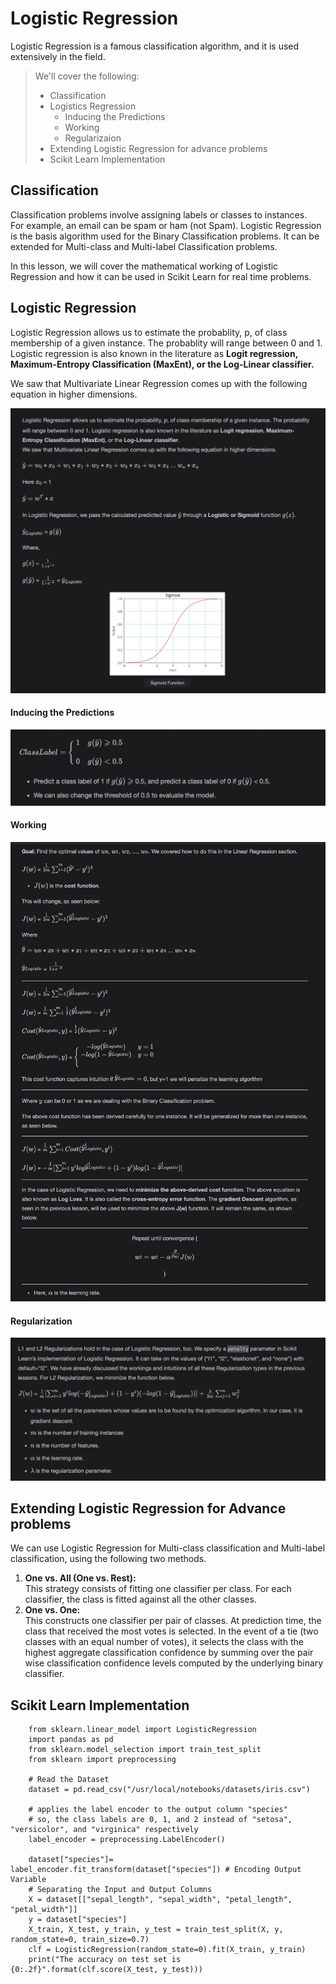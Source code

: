 # Logistic Regression

Logistic Regression is a famous classification algorithm, and it is used extensively in the field.

> We'll cover the following:
>
> - Classification
> - Logistics Regression
>   - Inducing the Predictions
>   - Working
>   - Regularizaion
> - Extending Logistic Regression for advance problems
> - Scikit Learn Implementation

## Classification

Classification problems involve assigning labels or classes to instances.  
 For example, an email can be spam or ham (not Spam). Logistic Regression is the basis algorithm used for the Binary Classification problems. It can be extended for Multi-class and Multi-label Classification problems.

In this lesson, we will cover the mathematical working of Logistic Regression and how it can be used in Scikit Learn for real time problems.

## Logistic Regression

Logistic Regression allows us to estimate the probablity, p, of class membership of a given instance. The probablity will range between 0 and 1.  
 Logistic regression is also known in the literature as **Logit regression, Maximum-Entropy Classification (MaxEnt), or the Log-Linear classifier.**

We saw that Multivariate Linear Regression comes up with the following equation in higher dimensions.

![logistic regression](./images/1-2-logistic-regression.png)

#### Inducing the Predictions

![inducing the predictions](./images/1-3-inducing-the-predictions.png)

#### Working

![working](./images/1-4-working.png)

#### Regularization

![regularization](./images/1-5-regularization.png)

## Extending Logistic Regression for Advance problems

We can use Logistic Regression for Multi-class classification and Multi-label classification, using the following two methods.

1. **One vs. All (One vs. Rest):**  
   This strategy consists of fitting one classifier per class. For each classifier, the class is fitted against all the other classes.
2. **One vs. One:**  
   This constructs one classifier per pair of classes. At prediction time, the class that received the most votes is selected. In the event of a tie (two classes with an equal number of votes), it selects the class with the highest aggregate classification confidence by summing over the pair wise classification confidence levels computed by the underlying binary classifier.

## Scikit Learn Implementation

        from sklearn.linear_model import LogisticRegression
        import pandas as pd
        from sklearn.model_selection import train_test_split
        from sklearn import preprocessing

        # Read the Dataset
        dataset = pd.read_csv("/usr/local/notebooks/datasets/iris.csv")

        # applies the label encoder to the output column "species"
        # so, the class labels are 0, 1, and 2 instead of "setosa", "versicolor", and "virginica" respectively
        label_encoder = preprocessing.LabelEncoder()

        dataset["species"]= label_encoder.fit_transform(dataset["species"]) # Encoding Output Variable
        # Separating the Input and Output Columns
        X = dataset[["sepal_length", "sepal_width", "petal_length", "petal_width"]]
        y = dataset["species"]
        X_train, X_test, y_train, y_test = train_test_split(X, y, random_state=0, train_size=0.7)
        clf = LogisticRegression(random_state=0).fit(X_train, y_train)
        print("The accuracy on test set is {0:.2f}".format(clf.score(X_test, y_test)))
